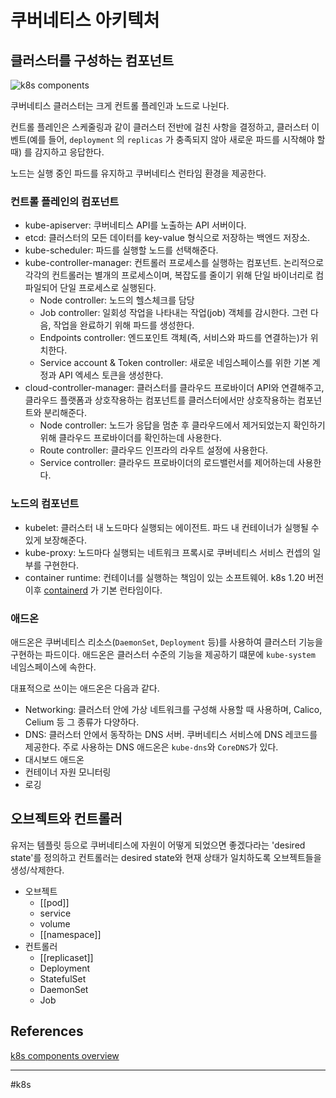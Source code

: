 # 쿠버네티스 아키텍처

## 클러스터를 구성하는 컴포넌트

![k8s components](https://d33wubrfki0l68.cloudfront.net/2475489eaf20163ec0f54ddc1d92aa8d4c87c96b/e7c81/images/docs/components-of-kubernetes.svg)

쿠버네티스 클러스터는 크게 컨트롤 플레인과 노드로 나뉜다. 

컨트롤 플레인은 스케줄링과 같이 클러스터 전반에 걸친 사항을 결정하고, 클러스터 이벤트(예를 들어, `deployment` 의 `replicas` 가 충족되지 않아 새로운 파드를 시작해야 할 때) 를 감지하고 응답한다.

노드는 실행 중인 파드를 유지하고 쿠버네티스 런타임 환경을 제공한다.

### 컨트롤 플레인의 컴포넌트

- kube-apiserver: 쿠버네티스 API를 노출하는 API 서버이다.
- etcd: 클러스터의 모든 데이터를 key-value 형식으로 저장하는 백엔드 저장소.
- kube-scheduler: 파드를 실행할 노드를 선택해준다.
- kube-controller-manager: 컨트롤러 프로세스를 실행하는 컴포넌트. 논리적으로 각각의 컨트롤러는 별개의 프로세스이며, 복잡도를 줄이기 위해 단일 바이너리로 컴파일되어 단일 프로세스로 실행된다.
	- Node controller: 노드의 헬스체크를 담당
	- Job controller: 일회성 작업을 나타내는 작업(job) 객체를 감시한다. 그런 다음, 작업을 완료하기 위해 파드를 생성한다.
	- Endpoints controller: 엔드포인트 객체(즉, 서비스와 파드를 연결하는)가 위치한다.
	- Service account & Token controller:  새로운 네임스페이스를 위한 기본 계정과 API 엑세스 토큰을 생성한다.
- cloud-controller-manager: 클러스터를 클라우드 프로바이더 API와 연결해주고, 클라우드 플랫폼과 상호작용하는 컴포넌트를 클러스터에서만 상호작용하는 컴포넌트와 분리해준다.
	- Node controller: 노드가 응답을 멈춘 후 클라우드에서 제거되었는지 확인하기 위해 클라우드 프로바이더를 확인하는데 사용한다.
	- Route controller: 클라우드 인프라의 라우트 설정에 사용한다.
	- Service controller: 클라우드 프로바이더의 로드밸런서를 제어하는데 사용한다.

### 노드의 컴포넌트

- kubelet: 클러스터 내 노드마다 실행되는 에이전트. 파드 내 컨테이너가 실행될 수 있게 보장해준다.
- kube-proxy: 노드마다 실행되는 네트워크 프록시로 쿠버네티스 서비스 컨셉의 일부를 구현한다.
- container runtime: 컨테이너를 실행하는 책임이 있는 소프트웨어. k8s 1.20 버전 이후  [containerd](https://containerd.io/docs/) 가 기본 런타임이다.

### 애드온

애드온은 쿠버네티스 리소스(`DaemonSet`, `Deployment` 등)를 사용하여 클러스터 기능을 구현하는 파드이다. 애드온은 클러스터 수준의 기능을 제공하기 떄문에 `kube-system` 네임스페이스에 속한다.

대표적으로 쓰이는 애드온은 다음과 같다.

- Networking: 클러스터 안에 가상 네트워크를 구성해 사용할 때 사용하며, Calico, Celium 등 그 종류가 다양하다.
- DNS: 클러스터 안에서 동작하는 DNS 서버. 쿠버네티스 서비스에 DNS 레코드를 제공한다. 주로 사용하는 DNS 애드온은 `kube-dns`와 `CoreDNS`가 있다.
- 대시보드 애드온
- 컨테이너 자원 모니터링
- 로깅 

## 오브젝트와 컨트롤러

유저는 템플릿 등으로 쿠버네티스에 자원이 어떻게 되었으면 좋겠다라는 'desired state'를 정의하고 컨트롤러는 desired state와 현재 상태가 일치하도록 오브젝트들을 생성/삭제한다. 

- 오브젝트
	- [[pod]]
	- service
	- volume
	- [[namespace]]
- 컨트롤러
	- [[replicaset]]
	- Deployment
	- StatefulSet
	- DaemonSet
	- Job

## References

[k8s components overview](https://kubernetes.io/docs/concepts/overview/components/)

---

#k8s



